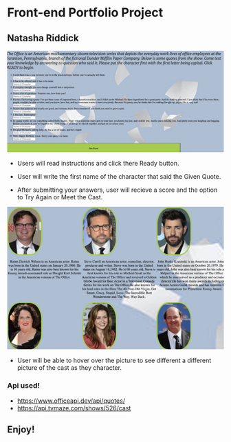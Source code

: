 # Front-end Portfolio Project

## Natasha Riddick


<img src="./triviaquotes.png" alt="quotes">

- Users will read instructions and click there Ready button.

- User will write the first name of the character that said the Given Quote.

- After submitting your answers, user will recieve a score and the option to Try Again or Meet the Cast.

<img src="./castmembers.png" alt="cast">

- User will be able to hover over the picture to see different a different picture of the cast as they character.

### Api used!

- https://www.officeapi.dev/api/quotes/
- https://api.tvmaze.com/shows/526/cast

## Enjoy!